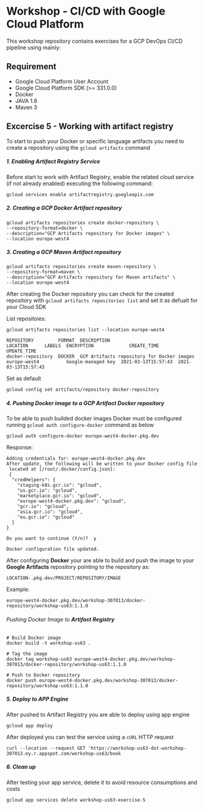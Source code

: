 
# Workshop - CI/CD with Google Cloud Platform

This workshop repository contains exercises for a GCP DevOps CI/CD pipeline using mainly:


## Requirement

*   Google Cloud Platform User Account
*   Google Cloud Platform SDK (>= 331.0.0)
*	Docker
*	JAVA 1.8
*   Maven 3

## Excercise 5 - Working with artifact registry
To start to push your Docker or specific language artifacts you need to create a repository using the `gcloud artifacts` command 

##### 1. Enabling Artifact Registry Service
Before start to work with Artifact Registry, enable the related cloud service (if not already enabled) executing the following command:

	gcloud services enable artifactregistry.googleapis.com

##### 2. Creating a GCP Docker Artifact repository

	gcloud artifacts repositories create docker-repository \
	--repository-format=docker \
	--description="GCP Artifacts repository for Docker images" \
	--location europe-west4

##### 3. Creating a GCP Maven Artifact repository

	gcloud artifacts repositories create maven-repository \
	--repository-format=maven \
	--description="GCP Artifacts repository for Maven artifacts" \
	--location europe-west4

After creating the Docker repository you can check for the created repository with `gcloud artifacts repositories list` and set it as defualt for your Cloud SDK

List repositoies:

	gcloud artifacts repositories list --location europe-west4

	REPOSITORY         FORMAT  DESCRIPTION                                 LOCATION      LABELS  ENCRYPTION          	CREATE_TIME          UPDATE_TIME
	docker-repository  DOCKER  GCP Artifacts repository for Docker images  europe-west4          Google-managed key  2021-03-13T15:57:43  2021-03-13T15:57:43

Set as default
	
	gcloud config set artifacts/repository docker-repository
	

##### 4. Pushing Docker image to a GCP Artifact Docker repository
To be able to push builded docker images Docker must be configured running `gcloud auth configure-docker` command as below

	gcloud auth configure-docker europe-west4-docker.pkg.dev
	
Response:

	Adding credentials for: europe-west4-docker.pkg.dev
	After update, the following will be written to your Docker config file
	 located at [/root/.docker/config.json]:
	 {
	  "credHelpers": {
	    "staging-k8s.gcr.io": "gcloud",
	    "us.gcr.io": "gcloud",
	    "marketplace.gcr.io": "gcloud",
	    "europe-west4-docker.pkg.dev": "gcloud",
	    "gcr.io": "gcloud",
	    "asia.gcr.io": "gcloud",
	    "eu.gcr.io": "gcloud"
	  }
	}
	
	Do you want to continue (Y/n)?  y
	
	Docker configuration file updated.	
	
After configuring **Docker** your are able to build and push the image to your **Google Artifacts** repository pointing to the repository as:

	LOCATION-.pkg.dev/PROJECT/REPOSITORY/IMAGE

Example:

	europe-west4-docker.pkg.dev/workshop-307013/docker-repository/workshop-us63:1.1.0
  	

###### Pushing Docker Image to **Artifact Registry**

	# Build Docker image
	docker build -t workshop-us63 .
	
	# Tag the image
	docker tag workshop-us63 europe-west4-docker.pkg.dev/workshop-307013/docker-repository/workshop-us63:1.1.0
	
	# Push to Docker repository
	docker push europe-west4-docker.pkg.dev/workshop-307013/docker-repository/workshop-us63:1.1.0
	

##### 5. Deploy to APP Engine
After pushed to Artifact Registry you are able to deploy using app engine
	
	gcloud app deploy

After deployed you can test the service using a `cURL` HTTP request

	curl --location --request GET 'https://workshop-us63-dot-workshop-307013.ey.r.appspot.com/workshop-us63/book


##### 6. Clean up
After testing your app service, delete it to avoid resource consumptions and costs

	gcloud app services delete workshop-us63-exercise-5
	